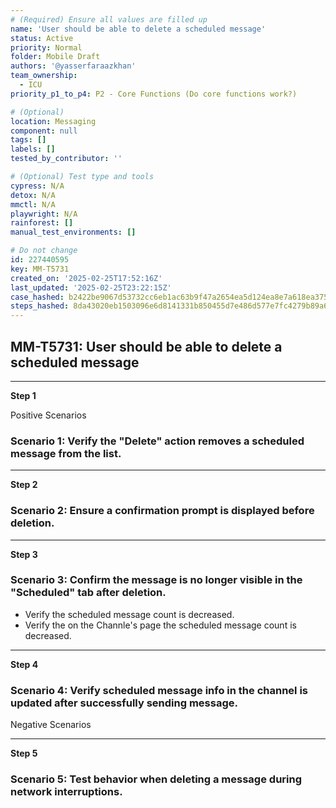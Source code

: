 ```yaml
---
# (Required) Ensure all values are filled up
name: 'User should be able to delete a scheduled message'
status: Active
priority: Normal
folder: Mobile Draft
authors: '@yasserfaraazkhan'
team_ownership:
  - ICU
priority_p1_to_p4: P2 - Core Functions (Do core functions work?)

# (Optional)
location: Messaging
component: null
tags: []
labels: []
tested_by_contributor: ''

# (Optional) Test type and tools
cypress: N/A
detox: N/A
mmctl: N/A
playwright: N/A
rainforest: []
manual_test_environments: []

# Do not change
id: 227440595
key: MM-T5731
created_on: '2025-02-25T17:52:16Z'
last_updated: '2025-02-25T23:22:15Z'
case_hashed: b2422be9067d53732cc6eb1ac63b9f47a2654ea5d124ea8e7a618ea375377302393282beb3a9bf71bfc0b0204ba63812
steps_hashed: 8da43020eb1503096e6d8141331b850455d7e486d577e7fc4279b89a6cd9639a71376db312c3feadf52342e21fa1c468
---
```


<!-- (Auto-generated) Based on frontmatter's "key" and "name" -->

## MM-T5731: User should be able to delete a scheduled message

---

**Step 1**

Positive Scenarios

### Scenario 1: Verify the "Delete" action removes a scheduled message from the list.

---

**Step 2**

### Scenario 2: Ensure a confirmation prompt is displayed before deletion.

---

**Step 3**

### Scenario 3: Confirm the message is no longer visible in the "Scheduled" tab after deletion.

- Verify the scheduled message count is decreased.
- Verify the on the Channle's page the scheduled message count is decreased.

---

**Step 4**

### Scenario 4: Verify scheduled message info in the channel is updated after successfully sending message.

Negative Scenarios

---

**Step 5**

### Scenario 5: Test behavior when deleting a message during network interruptions.
